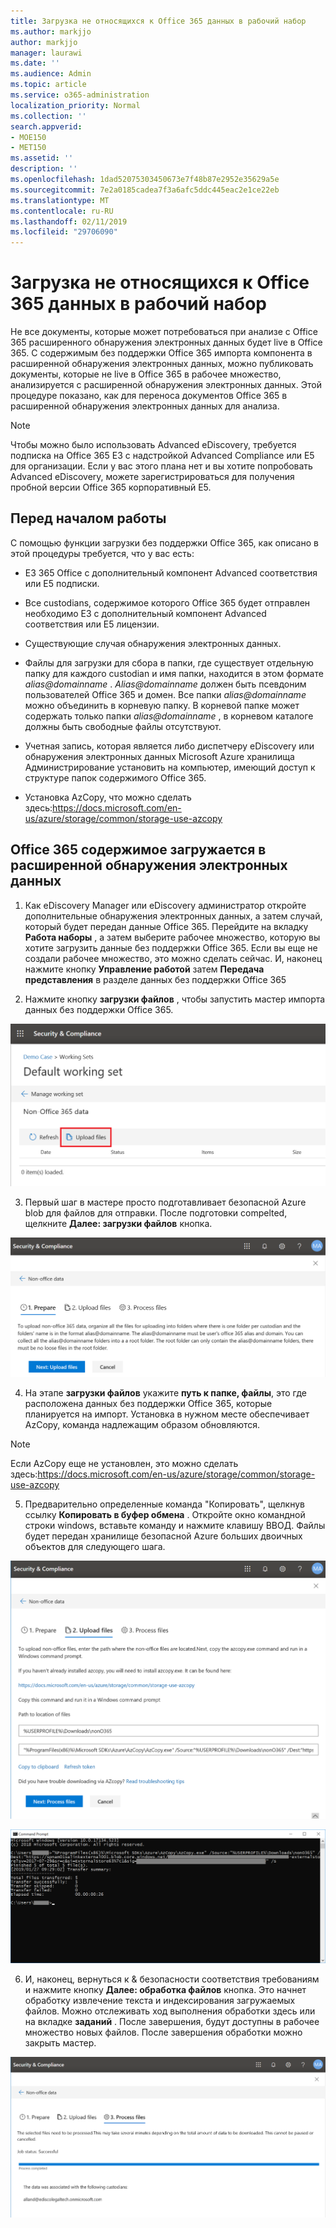 ```yaml
---
title: Загрузка не относящихся к Office 365 данных в рабочий набор
ms.author: markjjo
author: markjjo
manager: laurawi
ms.date: ''
ms.audience: Admin
ms.topic: article
ms.service: o365-administration
localization_priority: Normal
ms.collection: ''
search.appverid:
- MOE150
- MET150
ms.assetid: ''
description: ''
ms.openlocfilehash: 1dad52075303450673e7f48b87e2952e35629a5e
ms.sourcegitcommit: 7e2a0185cadea7f3a6afc5ddc445eac2e1ce22eb
ms.translationtype: MT
ms.contentlocale: ru-RU
ms.lasthandoff: 02/11/2019
ms.locfileid: "29706090"
---
```

# <a name="load-non-office-365-data-into-a-working-set"></a>Загрузка не относящихся к Office 365 данных в рабочий набор

Не все документы, которые может потребоваться при анализе с Office 365 расширенного обнаружения электронных данных будет live в Office 365. С содержимым без поддержки Office 365 импорта компонента в расширенной обнаружения электронных данных, можно публиковать документы, которые не live в Office 365 в рабочее множество, анализируется с расширенной обнаружения электронных данных. Этой процедуре показано, как для переноса документов Office 365 в расширенной обнаружения электронных данных для анализа.

>[!Note]
>Чтобы можно было использовать Advanced eDiscovery, требуется подписка на Office 365 E3 с надстройкой Advanced Compliance или E5 для организации. Если у вас этого плана нет и вы хотите попробовать Advanced eDiscovery, можете зарегистрироваться для получения пробной версии Office 365 корпоративный E5.

## <a name="before-you-begin"></a>Перед началом работы
С помощью функции загрузки без поддержки Office 365, как описано в этой процедуры требуется, что у вас есть:

- E3 365 Office с дополнительный компонент Advanced соответствия или E5 подписки.

- Все custodians, содержимое которого Office 365 будет отправлен необходимо E3 с дополнительный компонент Advanced соответствия или E5 лицензии.

- Существующие случая обнаружения электронных данных.

- Файлы для загрузки для сбора в папки, где существует отдельную папку для каждого custodian и имя папки, находится в этом формате *alias@domainname* . *Alias@domainname* должен быть псевдоним пользователей Office 365 и домен. Все папки *alias@domainname* можно объединить в корневую папку. В корневой папке может содержать только папки *alias@domainname* , в корневом каталоге должны быть свободные файлы отсутствуют.

- Учетная запись, которая является либо диспетчеру eDiscovery или обнаружения электронных данных Microsoft Azure хранилища Администрирование установить на компьютер, имеющий доступ к структуре папок содержимого Office 365.

- Установка AzCopy, что можно сделать здесь:https://docs.microsoft.com/en-us/azure/storage/common/storage-use-azcopy

## <a name="upload-non-office-365-content-into-advanced-ediscovery"></a>Office 365 содержимое загружается в расширенной обнаружения электронных данных

1. Как eDiscovery Manager или eDiscovery администратор откройте дополнительные обнаружения электронных данных, а затем случай, который будет передан данные Office 365.  Перейдите на вкладку **Работа наборы** , а затем выберите рабочее множество, которую вы хотите загрузить данные без поддержки Office 365.  Если вы еще не создали рабочее множество, это можно сделать сейчас.  И, наконец нажмите кнопку **Управление работой** затем **Передача представления** в разделе данных без поддержки Office 365

2. Нажмите кнопку **загрузки файлов** , чтобы запустить мастер импорта данных без поддержки Office 365.

![Отправка файлов](../media/574f4059-4146-4058-9df3-ec97cf28d7c7.png)

3. Первый шаг в мастере просто подготавливает безопасной Azure blob для файлов для отправки.  После подготовки compelted, щелкните **Далее: загрузки файлов** кнопка.

![Не относящегося к Office 365 импорта: Подготовка](../media/0670a347-a578-454a-9b3d-e70ef47aec57.png)
 
4. На этапе **загрузки файлов** укажите **путь к папке, файлы**, это где расположена данных без поддержки Office 365, которые планируется на импорт.  Установка в нужном месте обеспечивает AzCopy, команда надлежащим образом обновляются.

> [!NOTE]
> Если AzCopy еще не установлен, это можно сделать здесь:https://docs.microsoft.com/en-us/azure/storage/common/storage-use-azcopy

5. Предварительно определенные команда "Копировать", щелкнув ссылку **Копировать в буфер обмена** . Откройте окно командной строки windows, вставьте команду и нажмите клавишу ВВОД.  Файлы будет передан хранилище безопасной Azure больших двоичных объектов для следующего шага.

![Импорт не относящиеся к Office 365 — отправить файлы](../media/3ea53b5d-7f9b-4dfc-ba63-90a38c14d41a.png)

![Импорт не относящегося к Office 365 - AzCopy](../media/504e2dbe-f36f-4f36-9b08-04aea85d8250.png)

6. И, наконец, вернуться к & безопасности соответствия требованиям и нажмите кнопку **Далее: обработка файлов** кнопка.  Это начнет обработку извлечение текста и индексирования загружаемых файлов.  Можно отслеживать ход выполнения обработки здесь или на вкладке **заданий** .  После завершения, будут доступны в рабочее множество новых файлов.  После завершения обработки можно закрыть мастер.

![Импорт не относящиеся к Office 365 - обработки файлов](../media/218b1545-416a-4a9f-9b25-3b70e8508f67.png)

